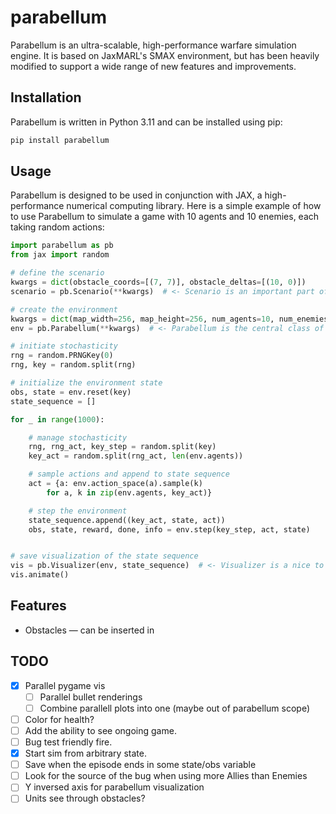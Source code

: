 # parabellum

Parabellum is an ultra-scalable, high-performance warfare simulation engine.
It is based on JaxMARL's SMAX environment, but has been heavily modified to
support a wide range of new features and improvements.

## Installation

Parabellum is written in Python 3.11 and can be installed using pip:

```bash
pip install parabellum
```

## Usage

Parabellum is designed to be used in conjunction with JAX, a high-performance
numerical computing library. Here is a simple example of how to use Parabellum
to simulate a game with 10 agents and 10 enemies, each taking random actions:

```python
import parabellum as pb
from jax import random

# define the scenario
kwargs = dict(obstacle_coords=[(7, 7)], obstacle_deltas=[(10, 0)])
scenario = pb.Scenario(**kwargs)  # <- Scenario is an important part of parabellum

# create the environment
kwargs = dict(map_width=256, map_height=256, num_agents=10, num_enemies=10)
env = pb.Parabellum(**kwargs)  # <- Parabellum is the central class of parabellum

# initiate stochasticity
rng = random.PRNGKey(0)
rng, key = random.split(rng)

# initialize the environment state
obs, state = env.reset(key)
state_sequence = []

for _ in range(1000):

    # manage stochasticity
    rng, rng_act, key_step = random.split(key)
    key_act = random.split(rng_act, len(env.agents))

    # sample actions and append to state sequence
    act = {a: env.action_space(a).sample(k)
        for a, k in zip(env.agents, key_act)}

    # step the environment
    state_sequence.append((key_act, state, act))
    obs, state, reward, done, info = env.step(key_step, act, state)


# save visualization of the state sequence
vis = pb.Visualizer(env, state_sequence)  # <- Visualizer is a nice to have class
vis.animate()
```


## Features

- Obstacles — can be inserted in

## TODO

- [x] Parallel pygame vis
    - [ ] Parallel bullet renderings
    - [ ] Combine parallell plots into one (maybe out of parabellum scope)
- [ ] Color for health?
- [ ] Add the ability to see ongoing game.
- [ ] Bug test friendly fire.
- [x] Start sim from arbitrary state.
- [ ] Save when the episode ends in some state/obs variable
- [ ] Look for the source of the bug when using more Allies than Enemies
- [ ] Y inversed axis for parabellum visualization
- [ ] Units see through obstacles? 
